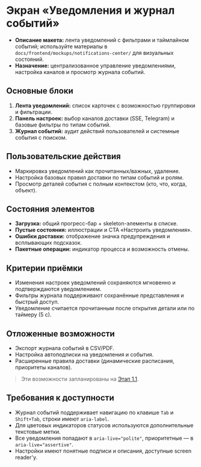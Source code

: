 # Экран «Уведомления и журнал событий»

- **Описание макета:** лента уведомлений с фильтрами и таймлайном событий; используйте материалы в `docs/frontend/mockups/notifications-center/` для визуальных состояний.
- **Назначение:** централизованное управление уведомлениями, настройка каналов и просмотр журнала событий.

## Основные блоки
1. **Лента уведомлений:** список карточек с возможностью группировки и фильтрации.
2. **Панель настроек:** выбор каналов доставки (SSE, Telegram) и базовые фильтры по типам событий.
3. **Журнал событий:** аудит действий пользователей и системные события с поиском.

## Пользовательские действия
- Маркировка уведомлений как прочитанных/важных, удаление.
- Настройка базовых правил доставки по типам событий и ролям.
- Просмотр деталей события с полным контекстом (кто, что, когда, объект).

## Состояния элементов
- **Загрузка:** общий прогресс-бар + skeleton-элементы в списке.
- **Пустые состояния:** иллюстрации и CTA «Настроить уведомления».
- **Ошибки доставки:** отображение значка предупреждения и всплывающих подсказок.
- **Пакетные операции:** индикатор процесса и возможность отмены.

## Критерии приёмки
- Изменения настроек уведомлений сохраняются мгновенно и подтверждаются уведомлением.
- Фильтры журнала поддерживают сохранённые представления и быстрый доступ.
- Уведомление считается прочитанным после открытия детали или по таймеру (5 с).

## Отложенные возможности
- Экспорт журнала событий в CSV/PDF.
- Настройка автоподписки на уведомления и события.
- Расширенные правила доставки (динамические расписания, приоритеты каналов).

> Эти возможности запланированы на [Этап 1.1](../delivery-plan.md#notifications-export-autosubscribe).

## Требования к доступности
- Журнал событий поддерживает навигацию по клавише `Tab` и `Shift+Tab`, строки имеют `aria-label`.
- Для цветовых индикаторов статусов используются дополнительные текстовые метки.
- Все уведомления попадают в `aria-live="polite"`, приоритетные — в `aria-live="assertive"`.
- Настройки имеют понятные подписи и описания, доступные screen reader'у.
